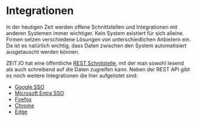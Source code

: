 # Integrationen 

In der heutigen Zeit werden offene Schnittstellen und Integrationen mit anderen Systemen immer wichtiger. 
Kein System existiert für sich alleine. 
Firmen setzen verschiedene Lösungen von unterschiedlichen Anbietern ein. 
Da ist es natürlich wichtig, dass Daten zwischen den System automatisiert ausgetauscht werden können. 

ZEIT.IO hat eine öffentliche [REST Schnitstelle](https://zeit.io/api-docs/index.html), mit der man sowohl lesend als auch schreibend auf die Daten zugreifen kann. 
Neben der REST API gibt es noch weitere Integrationen die hier aufgelistet sind:

- [Google SSO](./google.md)
- [Microsoft Entra SSO](./microsoft.md)
- [Firefox](./firefox.md)
- [Chrome](./chrome.md)
- [Edge](./edge.md)
